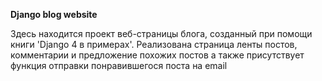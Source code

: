**Django blog website**

Здесь находится проект веб-страницы блога, созданный при помощи книги 'Django 4 в примерах'.
Реализована страница ленты постов, комментарии и предложение похожих постов а также присутствует функция отправки понравившегося поста на email 
